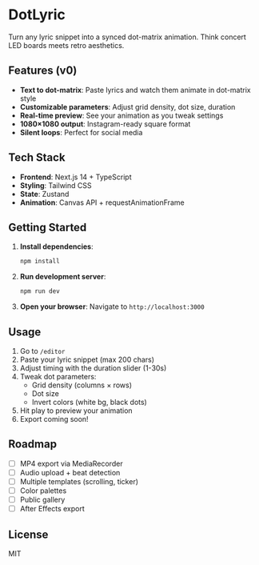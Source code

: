 # DotLyric

Turn any lyric snippet into a synced dot-matrix animation. Think concert LED boards meets retro aesthetics.

## Features (v0)

- **Text to dot-matrix**: Paste lyrics and watch them animate in dot-matrix style
- **Customizable parameters**: Adjust grid density, dot size, duration
- **Real-time preview**: See your animation as you tweak settings
- **1080×1080 output**: Instagram-ready square format
- **Silent loops**: Perfect for social media

## Tech Stack

- **Frontend**: Next.js 14 + TypeScript
- **Styling**: Tailwind CSS
- **State**: Zustand
- **Animation**: Canvas API + requestAnimationFrame

## Getting Started

1. **Install dependencies**:

   ```bash
   npm install
   ```

2. **Run development server**:

   ```bash
   npm run dev
   ```

3. **Open your browser**: Navigate to `http://localhost:3000`

## Usage

1. Go to `/editor`
2. Paste your lyric snippet (max 200 chars)
3. Adjust timing with the duration slider (1-30s)
4. Tweak dot parameters:
   - Grid density (columns × rows)
   - Dot size
   - Invert colors (white bg, black dots)
5. Hit play to preview your animation
6. Export coming soon!

## Roadmap

- [ ] MP4 export via MediaRecorder
- [ ] Audio upload + beat detection
- [ ] Multiple templates (scrolling, ticker)
- [ ] Color palettes
- [ ] Public gallery
- [ ] After Effects export

## License

MIT
